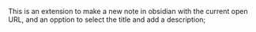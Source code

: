 This is an extension to make a new note in obsidian with the current open URL, and an opption to select the title and add a description;
